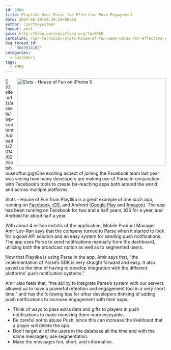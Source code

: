 ```yaml
---
id: 2080
title: Playtika Uses Parse for Effective Push Engagement
date: 2014-02-10T20:39:50+00:00
author: courtneywitmer
layout: post
guid: http://blog.parseplatform.org/?p=2080
permalink: /non-technical/slots-house-of-fun-uses-parse-for-effective-push-engagement/
dsq_thread_id:
  - "3687614162"
categories:
  - Customers
tags:
  - EMEA
---
```

[<img style="border: 0pt none; float: right; padding-left: 10px; padding-bottom: 10px;" src="{{ site.url }}/assets/wp-content/uploads/2014/02/slotshouseoffun-1024x603.jpg" alt="Slots - House of Fun on iPhone 5" width="467" height="274" />]({{ site.url }}/assets/wp-content/uploads/2014/02/slotshouseoffun.jpg)One exciting aspect of joining the Facebook team last year was seeing how many developers are making use of Parse in conjunction with Facebook’s tools to create far-reaching apps both around the world and across multiple platforms.

Slots - House of Fun from Playtika is a great example of one such app, running on <a href="https://www.facebook.com/appcenter/houseoffun" target="_blank">Facebook</a>, <a href="https://itunes.apple.com/us/app/slots-house-of-fun/id586634331?mt=8" target="_blank">iOS</a>, and Android (<a href="https://play.google.com/store/apps/details?id=com.pacificinteractive.HouseOfFun&hl=en" target="_blank">Google Play</a> and <a href="http://www.amazon.com/Pacific-Interactive-Slots-House-Fun/dp/B00EC5ZFL8" target="_blank">Amazon</a>). The app has been running on Facebook for two and a half years, iOS for a year, and Android for about half a year.

With about 4 million installs of the application, Mobile Product Manager Amir Lev-Ran says that the company turned to Parse when it started to look for a good API solution and an easy system for sending push notifications. The app uses Parse to send notifications manually from the dashboard, utilizing both the broadcast option as well as to segmented users.

Now that Playtika is using Parse in the app, Amir says that, “the implementation of Parse’s SDK is very straight forward and easy. It also saved us the time of having to develop integration with the different platforms’ push notification systems.”

Amir also feels that, “the ability to integrate Parse’s system with our servers allowed us to have a powerful retention and engagement tool in a very short time,” and has the following tips for other developers thinking of adding push notifications to increase engagement with their apps:

<ul class="standard-list">
  <li>
    Think of ways to pass extra data and gifts to players in push notifications to make receiving them more enjoyable.
  </li>
  <li>
    Be careful not to abuse Push, since this can increase the likelihood that a player will delete the app.
  </li>
  <li>
    Don’t target all of the users in the database all the time and with the same messages; use segmentation.
  </li>
  <li>
    Make the messages fun, short, and informative.
  </li>
</ul>

